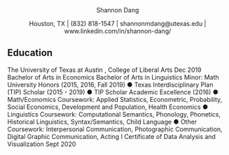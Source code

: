 
<p align="center"> 
    Shannon Dang 
</p>
<p align="center">
Houston, TX  |  (832) 818-1547 |  shannonmdang@utexas.edu  |  www.linkedin.com/in/shannon-dang/ 
</p>

## Education
The University of Texas at Austin , College of Liberal Arts   Dec 2019
Bachelor of Arts in Economics
Bachelor of Arts in Linguistics 
Minor: Math
University Honors (2015, 2016, Fall 2019)
● Texas Interdisciplinary Plan (TIP) Scholar (2015 - 2019)
● TIP Scholar Academic Excellence (2016)
● Math/Economics Coursework: Applied Statistics, Econometric, Probability, Social Economics, Development and Population, Health Economics
● Linguistics Coursework: Computational Semantics, Phonology, Phonetics, Historical Linguistics, Syntax/Semantics, Child Language
● Other Coursework: Interpersonal Communication, Photographic Communication, Digital Graphic Communication, Acting I
Certificate of Data Analysis and Visualization Sept 2020
